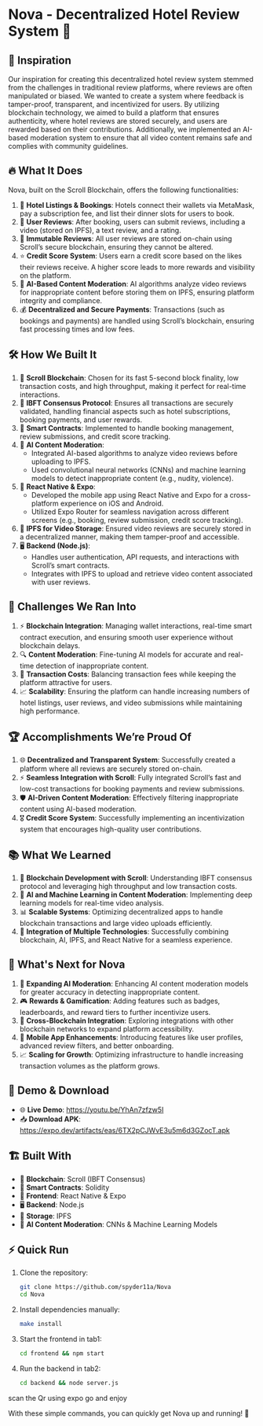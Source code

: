 # Nova - Decentralized Hotel Review System 🚀

## 🌟 Inspiration

Our inspiration for creating this decentralized hotel review system stemmed from the challenges in traditional review platforms, where reviews are often manipulated or biased. We wanted to create a system where feedback is tamper-proof, transparent, and incentivized for users. By utilizing blockchain technology, we aimed to build a platform that ensures authenticity, where hotel reviews are stored securely, and users are rewarded based on their contributions. Additionally, we implemented an AI-based moderation system to ensure that all video content remains safe and complies with community guidelines.

## 🔥 What It Does

Nova, built on the Scroll Blockchain, offers the following functionalities:

1. 🏨 **Hotel Listings & Bookings**: Hotels connect their wallets via MetaMask, pay a subscription fee, and list their dinner slots for users to book.
2. 🎥 **User Reviews**: After booking, users can submit reviews, including a video (stored on IPFS), a text review, and a rating.
3. 🔗 **Immutable Reviews**: All user reviews are stored on-chain using Scroll’s secure blockchain, ensuring they cannot be altered.
4. ⭐ **Credit Score System**: Users earn a credit score based on the likes their reviews receive. A higher score leads to more rewards and visibility on the platform.
5. 🤖 **AI-Based Content Moderation**: AI algorithms analyze video reviews for inappropriate content before storing them on IPFS, ensuring platform integrity and compliance.
6. 💰 **Decentralized and Secure Payments**: Transactions (such as bookings and payments) are handled using Scroll’s blockchain, ensuring fast processing times and low fees.

## 🛠️ How We Built It

1. 🔗 **Scroll Blockchain**: Chosen for its fast 5-second block finality, low transaction costs, and high throughput, making it perfect for real-time interactions.
2. 🔐 **IBFT Consensus Protocol**: Ensures all transactions are securely validated, handling financial aspects such as hotel subscriptions, booking payments, and user rewards.
3. 📜 **Smart Contracts**: Implemented to handle booking management, review submissions, and credit score tracking.
4. 🤖 **AI Content Moderation**:
   - Integrated AI-based algorithms to analyze video reviews before uploading to IPFS.
   - Used convolutional neural networks (CNNs) and machine learning models to detect inappropriate content (e.g., nudity, violence).
5. 📱 **React Native & Expo**:
   - Developed the mobile app using React Native and Expo for a cross-platform experience on iOS and Android.
   - Utilized Expo Router for seamless navigation across different screens (e.g., booking, review submission, credit score tracking).
6. 📂 **IPFS for Video Storage**: Ensured video reviews are securely stored in a decentralized manner, making them tamper-proof and accessible.
7. 🖥️ **Backend (Node.js)**:
   - Handles user authentication, API requests, and interactions with Scroll’s smart contracts.
   - Integrates with IPFS to upload and retrieve video content associated with user reviews.

## 🚧 Challenges We Ran Into

1. ⚡ **Blockchain Integration**: Managing wallet interactions, real-time smart contract execution, and ensuring smooth user experience without blockchain delays.
2. 🔍 **Content Moderation**: Fine-tuning AI models for accurate and real-time detection of inappropriate content.
3. 💸 **Transaction Costs**: Balancing transaction fees while keeping the platform attractive for users.
4. 📈 **Scalability**: Ensuring the platform can handle increasing numbers of hotel listings, user reviews, and video submissions while maintaining high performance.

## 🏆 Accomplishments We’re Proud Of

1. 🌐 **Decentralized and Transparent System**: Successfully created a platform where all reviews are securely stored on-chain.
2. ⚡ **Seamless Integration with Scroll**: Fully integrated Scroll’s fast and low-cost transactions for booking payments and review submissions.
3. 🛡️ **AI-Driven Content Moderation**: Effectively filtering inappropriate content using AI-based moderation.
4. 🎖️ **Credit Score System**: Successfully implementing an incentivization system that encourages high-quality user contributions.

## 📚 What We Learned

1. 🔗 **Blockchain Development with Scroll**: Understanding IBFT consensus protocol and leveraging high throughput and low transaction costs.
2. 🧠 **AI and Machine Learning in Content Moderation**: Implementing deep learning models for real-time video analysis.
3. 📊 **Scalable Systems**: Optimizing decentralized apps to handle blockchain transactions and large video uploads efficiently.
4. 🔧 **Integration of Multiple Technologies**: Successfully combining blockchain, AI, IPFS, and React Native for a seamless experience.

## 🚀 What's Next for Nova

1. 🤖 **Expanding AI Moderation**: Enhancing AI content moderation models for greater accuracy in detecting inappropriate content.
2. 🎮 **Rewards & Gamification**: Adding features such as badges, leaderboards, and reward tiers to further incentivize users.
3. 🔄 **Cross-Blockchain Integration**: Exploring integrations with other blockchain networks to expand platform accessibility.
4. 📱 **Mobile App Enhancements**: Introducing features like user profiles, advanced review filters, and better onboarding.
5. 📈 **Scaling for Growth**: Optimizing infrastructure to handle increasing transaction volumes as the platform grows.

## 🔗 Demo & Download

- 🌐 **Live Demo**: https://youtu.be/YhAn7zfzw5I
- 📥 **Download APK**: https://expo.dev/artifacts/eas/6TX2pCJWvE3u5m6d3GZocT.apk

## 🏗️ Built With

- 🔗 **Blockchain**: Scroll (IBFT Consensus)
- 📜 **Smart Contracts**: Solidity
- 📱 **Frontend**: React Native & Expo
- 🖥️ **Backend**: Node.js
- 📂 **Storage**: IPFS
- 🤖 **AI Content Moderation**: CNNs & Machine Learning Models

## ⚡ Quick Run

1. Clone the repository:
   ```bash
   git clone https://github.com/spyder11a/Nova
   cd Nova
   ```

1. Install dependencies manually:
   ```bash
   make install
   ```
2. Start the frontend in tab1:
   ```bash
   cd frontend && npm start
   ```
3. Run the backend in tab2:
   ```bash
   cd backend && node server.js
   ```

  scan the Qr using expo go and enjoy


With these simple commands, you can quickly get Nova up and running! 🚀


